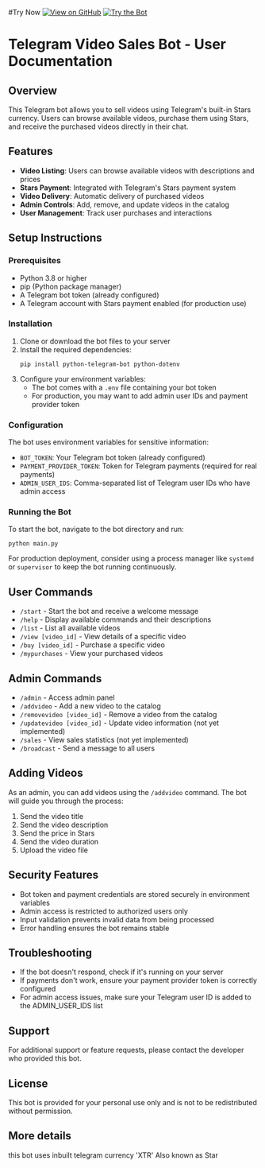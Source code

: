 #Try Now
[![View on GitHub](https://img.shields.io/badge/Source-GitHub-black?style=for-the-badge&logo=github)](https://github.com/NotHemraj/TELEGRAM-VIDEO-SELLER)
[![Try the Bot](https://img.shields.io/badge/Live%20Bot-@Advance__video__bot-blue?style=for-the-badge&logo=telegram)](https://t.me/Advance_video_bot)

# Telegram Video Sales Bot - User Documentation

## Overview

This Telegram bot allows you to sell videos using Telegram's built-in Stars currency. Users can browse available videos, purchase them using Stars, and receive the purchased videos directly in their chat.

## Features

- **Video Listing**: Users can browse available videos with descriptions and prices
- **Stars Payment**: Integrated with Telegram's Stars payment system
- **Video Delivery**: Automatic delivery of purchased videos
- **Admin Controls**: Add, remove, and update videos in the catalog
- **User Management**: Track user purchases and interactions

## Setup Instructions

### Prerequisites

- Python 3.8 or higher
- pip (Python package manager)
- A Telegram bot token (already configured)
- A Telegram account with Stars payment enabled (for production use)

### Installation

1. Clone or download the bot files to your server
2. Install the required dependencies:
   ```
   pip install python-telegram-bot python-dotenv
   ```
3. Configure your environment variables:
   - The bot comes with a `.env` file containing your bot token
   - For production, you may want to add admin user IDs and payment provider token

### Configuration

The bot uses environment variables for sensitive information:

- `BOT_TOKEN`: Your Telegram bot token (already configured)
- `PAYMENT_PROVIDER_TOKEN`: Token for Telegram payments (required for real payments)
- `ADMIN_USER_IDS`: Comma-separated list of Telegram user IDs who have admin access

### Running the Bot

To start the bot, navigate to the bot directory and run:

```
python main.py
```

For production deployment, consider using a process manager like `systemd` or `supervisor` to keep the bot running continuously.

## User Commands

- `/start` - Start the bot and receive a welcome message
- `/help` - Display available commands and their descriptions
- `/list` - List all available videos
- `/view [video_id]` - View details of a specific video
- `/buy [video_id]` - Purchase a specific video
- `/mypurchases` - View your purchased videos

## Admin Commands

- `/admin` - Access admin panel
- `/addvideo` - Add a new video to the catalog
- `/removevideo [video_id]` - Remove a video from the catalog
- `/updatevideo [video_id]` - Update video information (not yet implemented)
- `/sales` - View sales statistics (not yet implemented)
- `/broadcast` - Send a message to all users

## Adding Videos

As an admin, you can add videos using the `/addvideo` command. The bot will guide you through the process:

1. Send the video title
2. Send the video description
3. Send the price in Stars
4. Send the video duration
5. Upload the video file

## Security Features

- Bot token and payment credentials are stored securely in environment variables
- Admin access is restricted to authorized users only
- Input validation prevents invalid data from being processed
- Error handling ensures the bot remains stable

## Troubleshooting

- If the bot doesn't respond, check if it's running on your server
- If payments don't work, ensure your payment provider token is correctly configured
- For admin access issues, make sure your Telegram user ID is added to the ADMIN_USER_IDS list

## Support

For additional support or feature requests, please contact the developer who provided this bot.

## License

This bot is provided for your personal use only and is not to be redistributed without permission.
## More details

this bot uses inbuilt telegram currency 'XTR' Also known as Star
